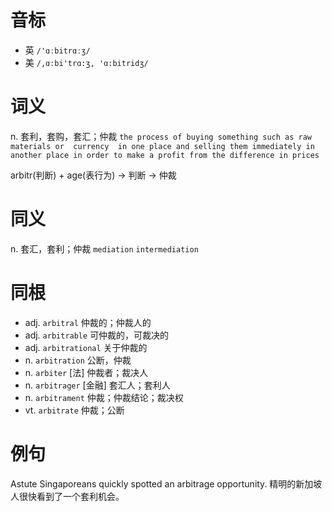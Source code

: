 # 音标

- 英 `/'ɑːbitrɑːʒ/`
- 美 `/,ɑ:bi'trɑ:ʒ, 'ɑ:bitridʒ/`

# 词义

n. 套利，套购，套汇；仲裁
`the process of buying something such as raw materials or  currency  in one place and selling them immediately in another place in order to make a profit from the difference in prices`



arbitr(判断) + age(表行为) → 判断 → 仲裁

# 同义

n. 套汇，套利；仲裁
`mediation` `intermediation`

# 同根

- adj. `arbitral` 仲裁的；仲裁人的
- adj. `arbitrable` 可仲裁的，可裁决的
- adj. `arbitrational` 关于仲裁的
- n. `arbitration` 公断，仲裁
- n. `arbiter` [法] 仲裁者；裁决人
- n. `arbitrager` [金融] 套汇人；套利人
- n. `arbitrament` 仲裁；仲裁结论；裁决权
- vt. `arbitrate` 仲裁；公断

# 例句

Astute Singaporeans quickly spotted an arbitrage opportunity.
精明的新加坡人很快看到了一个套利机会。


